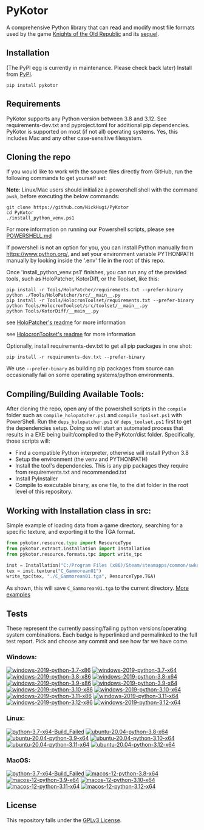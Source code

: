 
PyKotor
=======
A comprehensive Python library that can read and modify most file formats used by the game [Knights of the Old Republic](https://en.wikipedia.org/wiki/Star_Wars:_Knights_of_the_Old_Republic_(video_game)) and its [sequel](https://en.wikipedia.org/wiki/Star_Wars_Knights_of_the_Old_Republic_II:_The_Sith_Lords).

## Installation
(The PyPI egg is currently in maintenance. Please check back later) Install from [PyPI](https://pypi.org/project/PyKotor/).
```commandline
pip install pykotor
```

## Requirements
PyKotor supports any Python version between 3.8 and 3.12. See requirements-dev.txt and pyproject.toml for additional pip dependencies.
PyKotor is supported on most (if not all) operating systems. Yes, this includes Mac and any other case-sensitive filesystem.

## Cloning the repo
If you would like to work with the source files directly from GitHub, run the following commands to get yourself set:

**Note**: Linux/Mac users should initialize a powershell shell with the command `pwsh`, before executing the below commands:

```commandline
git clone https://github.com/NickHugi/PyKotor
cd PyKotor
./install_python_venv.ps1
```
For more information on running our Powershell scripts, please see [POWERSHELL.md](https://github.com/NickHugi/PyKotor/blob/master/POWERSHELL.md)

If powershell is not an option for you, you can install Python manually from https://www.python.org/, and set your environment variable PYTHONPATH manually by looking inside the '.env' file in the root of this repo.


Once 'install_python_venv.ps1' finishes, you can run any of the provided tools, such as HoloPatcher, KotorDiff, or the Toolset, like this:
```commandline
pip install -r Tools/HoloPatcher/requirements.txt --prefer-binary
python ./Tools/HoloPatcher/src/__main__.py
pip install -r Tools/HolocronToolset/requirements.txt --prefer-binary
python Tools/HolocronToolset/src/toolset/__main__.py
python Tools/KotorDiff/__main__.py
```

see [HoloPatcher's readme](https://github.com/NickHugi/PyKotor/tree/master/Tools/HoloPatcher#readme) for more information

see [HolocronToolset's readme](https://github.com/NickHugi/PyKotor/tree/master/Tools/HolocronToolset#readme) for more information

Optionally, install requirements-dev.txt to get all pip packages in one shot:
```commandline
pip install -r requirements-dev.txt --prefer-binary
```
We use `--prefer-binary` as building pip packages from source can occasionally fail on some operating systems/python environments.

## Compiling/Building Available Tools:
After cloning the repo, open any of the powershell scripts in the `compile` folder such as `compile_holopatcher.ps1` and `compile_toolset.ps1` with PowerShell. Run the `deps_holopatcher.ps1` or `deps_toolset.ps1` first to get the dependencies setup. Doing so will start an automated process that results in a EXE being built/compiled to the PyKotor/dist folder. Specifically, those scripts will:
- Find a compatible Python interpreter, otherwise will install Python 3.8
- Setup the environment (the venv and PYTHONPATH)
- Install the tool's dependencies. This is any pip packages they require from requirements.txt and recommended.txt
- Install PyInstaller
- Compile to executable binary, as one file, to the dist folder in the root level of this repository.


## Working with Installation class in src:
Simple example of loading data from a game directory, searching for a specific texture, and exporting it to the TGA format.
```python
from pykotor.resource.type import ResourceType
from pykotor.extract.installation import Installation
from pykotor.resource.formats.tpc import write_tpc

inst = Installation("C:/Program Files (x86)/Steam/steamapps/common/swkotor")
tex = inst.texture("C_Gammorean01")
write_tpc(tex, "./C_Gammorean01.tga", ResourceType.TGA)
```
As shown, this will save `C_Gammorean01.tga` to the current directory.
[More examples](https://github.com/NickHugi/PyKotor/blob/master/Libraries/PyKotor/docs/installation.md)

## Tests

These represent the currently passing/failing python versions/operating system combinations. Each badge is hyperlinked and permalinked to the full test report. Pick and choose any commit and see how far we have come.

### Windows:

<!-- WINDOWS-BADGES-START -->
[![windows-2019-python-3.7-x86](https://img.shields.io/badge/build-python--3.7--x86_Passing_0-brightgreen?style=plastic&logo=simple-icons&logoColor=%23FF5e34&label=1&labelColor=%23c71818&color=%232f991a)](https://htmlpreview.github.io/?https://github.com/NickHugi/PyKotor/blob/a07a43fc3b9e6c5b527acdf54a97cb929eab563d/tests/results/5fcb7084d69821d9a5b5c86daf2ff57bc1d98df3/pytest_report_windows-2019_python_3.7_x86/pytest_report.html)
[![windows-2019-python-3.7-x64](https://img.shields.io/badge/build-python--3.7--x64_Passing_0-brightgreen?style=plastic&logo=simple-icons&logoColor=%23FF5e34&label=1&labelColor=%23c71818&color=%232f991a)](https://htmlpreview.github.io/?https://github.com/NickHugi/PyKotor/blob/a07a43fc3b9e6c5b527acdf54a97cb929eab563d/tests/results/5fcb7084d69821d9a5b5c86daf2ff57bc1d98df3/pytest_report_windows-2019_python_3.7_x64/pytest_report.html)
[![windows-2019-python-3.8-x86](https://img.shields.io/badge/build-python--3.8--x86_Passing_632-brightgreen?style=plastic&logo=simple-icons&logoColor=%23FF5e34&label=11&labelColor=%23c71818&color=%232f991a)](https://htmlpreview.github.io/?https://github.com/NickHugi/PyKotor/blob/a07a43fc3b9e6c5b527acdf54a97cb929eab563d/tests/results/5fcb7084d69821d9a5b5c86daf2ff57bc1d98df3/pytest_report_windows-2019_python_3.8_x86/pytest_report.html)
[![windows-2019-python-3.8-x64](https://img.shields.io/badge/build-python--3.8--x64_Passing_632-brightgreen?style=plastic&logo=simple-icons&logoColor=%23FF5e34&label=11&labelColor=%23c71818&color=%232f991a)](https://htmlpreview.github.io/?https://github.com/NickHugi/PyKotor/blob/a07a43fc3b9e6c5b527acdf54a97cb929eab563d/tests/results/5fcb7084d69821d9a5b5c86daf2ff57bc1d98df3/pytest_report_windows-2019_python_3.8_x64/pytest_report.html)
[![windows-2019-python-3.9-x86](https://img.shields.io/badge/build-python--3.9--x86_Passing_632-brightgreen?style=plastic&logo=simple-icons&logoColor=%23FF5e34&label=11&labelColor=%23c71818&color=%232f991a)](https://htmlpreview.github.io/?https://github.com/NickHugi/PyKotor/blob/a07a43fc3b9e6c5b527acdf54a97cb929eab563d/tests/results/5fcb7084d69821d9a5b5c86daf2ff57bc1d98df3/pytest_report_windows-2019_python_3.9_x86/pytest_report.html)
[![windows-2019-python-3.9-x64](https://img.shields.io/badge/build-python--3.9--x64_Passing_632-brightgreen?style=plastic&logo=simple-icons&logoColor=%23FF5e34&label=11&labelColor=%23c71818&color=%232f991a)](https://htmlpreview.github.io/?https://github.com/NickHugi/PyKotor/blob/a07a43fc3b9e6c5b527acdf54a97cb929eab563d/tests/results/5fcb7084d69821d9a5b5c86daf2ff57bc1d98df3/pytest_report_windows-2019_python_3.9_x64/pytest_report.html)
[![windows-2019-python-3.10-x86](https://img.shields.io/badge/build-python--3.10--x86_Passing_632-brightgreen?style=plastic&logo=simple-icons&logoColor=%23FF5e34&label=11&labelColor=%23c71818&color=%232f991a)](https://htmlpreview.github.io/?https://github.com/NickHugi/PyKotor/blob/a07a43fc3b9e6c5b527acdf54a97cb929eab563d/tests/results/5fcb7084d69821d9a5b5c86daf2ff57bc1d98df3/pytest_report_windows-2019_python_3.10_x86/pytest_report.html)
[![windows-2019-python-3.10-x64](https://img.shields.io/badge/build-python--3.10--x64_Passing_632-brightgreen?style=plastic&logo=simple-icons&logoColor=%23FF5e34&label=11&labelColor=%23c71818&color=%232f991a)](https://htmlpreview.github.io/?https://github.com/NickHugi/PyKotor/blob/a07a43fc3b9e6c5b527acdf54a97cb929eab563d/tests/results/5fcb7084d69821d9a5b5c86daf2ff57bc1d98df3/pytest_report_windows-2019_python_3.10_x64/pytest_report.html)
[![windows-2019-python-3.11-x86](https://img.shields.io/badge/build-python--3.11--x86_Passing_631-brightgreen?style=plastic&logo=simple-icons&logoColor=%23FF5e34&label=12&labelColor=%23c71818&color=%232f991a)](https://htmlpreview.github.io/?https://github.com/NickHugi/PyKotor/blob/a07a43fc3b9e6c5b527acdf54a97cb929eab563d/tests/results/5fcb7084d69821d9a5b5c86daf2ff57bc1d98df3/pytest_report_windows-2019_python_3.11_x86/pytest_report.html)
[![windows-2019-python-3.11-x64](https://img.shields.io/badge/build-python--3.11--x64_Passing_631-brightgreen?style=plastic&logo=simple-icons&logoColor=%23FF5e34&label=12&labelColor=%23c71818&color=%232f991a)](https://htmlpreview.github.io/?https://github.com/NickHugi/PyKotor/blob/a07a43fc3b9e6c5b527acdf54a97cb929eab563d/tests/results/5fcb7084d69821d9a5b5c86daf2ff57bc1d98df3/pytest_report_windows-2019_python_3.11_x64/pytest_report.html)
[![windows-2019-python-3.12-x86](https://img.shields.io/badge/build-python--3.12--x86_Passing_631-brightgreen?style=plastic&logo=simple-icons&logoColor=%23FF5e34&label=12&labelColor=%23c71818&color=%232f991a)](https://htmlpreview.github.io/?https://github.com/NickHugi/PyKotor/blob/a07a43fc3b9e6c5b527acdf54a97cb929eab563d/tests/results/5fcb7084d69821d9a5b5c86daf2ff57bc1d98df3/pytest_report_windows-2019_python_3.12_x86/pytest_report.html)
[![windows-2019-python-3.12-x64](https://img.shields.io/badge/build-python--3.12--x64_Passing_631-brightgreen?style=plastic&logo=simple-icons&logoColor=%23FF5e34&label=12&labelColor=%23c71818&color=%232f991a)](https://htmlpreview.github.io/?https://github.com/NickHugi/PyKotor/blob/a07a43fc3b9e6c5b527acdf54a97cb929eab563d/tests/results/5fcb7084d69821d9a5b5c86daf2ff57bc1d98df3/pytest_report_windows-2019_python_3.12_x64/pytest_report.html)
<!-- WINDOWS-BADGES-END -->

### Linux:

<!-- LINUX-BADGES-START -->
[![python-3.7-x64-Build_Failed](https://img.shields.io/badge/python--3.7--x64_Build_Failed-lightgrey)](https://github.com/NickHugi/PyKotor/actions/runs/8488507272)
[![ubuntu-20.04-python-3.8-x64](https://img.shields.io/badge/build-python--3.8--x64_Passing_630-brightgreen?style=plastic&logo=simple-icons&logoColor=%23FF5e34&label=13&labelColor=%23c71818&color=%232f991a)](https://htmlpreview.github.io/?https://github.com/NickHugi/PyKotor/blob/a07a43fc3b9e6c5b527acdf54a97cb929eab563d/tests/results/5fcb7084d69821d9a5b5c86daf2ff57bc1d98df3/pytest_report_ubuntu-20.04_python_3.8_x64/pytest_report.html)
[![ubuntu-20.04-python-3.9-x64](https://img.shields.io/badge/build-python--3.9--x64_Passing_630-brightgreen?style=plastic&logo=simple-icons&logoColor=%23FF5e34&label=13&labelColor=%23c71818&color=%232f991a)](https://htmlpreview.github.io/?https://github.com/NickHugi/PyKotor/blob/a07a43fc3b9e6c5b527acdf54a97cb929eab563d/tests/results/5fcb7084d69821d9a5b5c86daf2ff57bc1d98df3/pytest_report_ubuntu-20.04_python_3.9_x64/pytest_report.html)
[![ubuntu-20.04-python-3.10-x64](https://img.shields.io/badge/build-python--3.10--x64_Passing_630-brightgreen?style=plastic&logo=simple-icons&logoColor=%23FF5e34&label=13&labelColor=%23c71818&color=%232f991a)](https://htmlpreview.github.io/?https://github.com/NickHugi/PyKotor/blob/a07a43fc3b9e6c5b527acdf54a97cb929eab563d/tests/results/5fcb7084d69821d9a5b5c86daf2ff57bc1d98df3/pytest_report_ubuntu-20.04_python_3.10_x64/pytest_report.html)
[![ubuntu-20.04-python-3.11-x64](https://img.shields.io/badge/build-python--3.11--x64_Passing_630-brightgreen?style=plastic&logo=simple-icons&logoColor=%23FF5e34&label=13&labelColor=%23c71818&color=%232f991a)](https://htmlpreview.github.io/?https://github.com/NickHugi/PyKotor/blob/a07a43fc3b9e6c5b527acdf54a97cb929eab563d/tests/results/5fcb7084d69821d9a5b5c86daf2ff57bc1d98df3/pytest_report_ubuntu-20.04_python_3.11_x64/pytest_report.html)
[![ubuntu-20.04-python-3.12-x64](https://img.shields.io/badge/build-python--3.12--x64_Passing_630-brightgreen?style=plastic&logo=simple-icons&logoColor=%23FF5e34&label=13&labelColor=%23c71818&color=%232f991a)](https://htmlpreview.github.io/?https://github.com/NickHugi/PyKotor/blob/a07a43fc3b9e6c5b527acdf54a97cb929eab563d/tests/results/5fcb7084d69821d9a5b5c86daf2ff57bc1d98df3/pytest_report_ubuntu-20.04_python_3.12_x64/pytest_report.html)
<!-- LINUX-BADGES-END -->

### MacOS:

<!-- MACOS-BADGES-START -->
[![python-3.7-x64-Build_Failed](https://img.shields.io/badge/python--3.7--x64_Build_Failed-lightgrey)](https://github.com/NickHugi/PyKotor/actions/runs/8488507272)
[![macos-12-python-3.8-x64](https://img.shields.io/badge/build-python--3.8--x64_Passing_629-brightgreen?style=plastic&logo=simple-icons&logoColor=%23FF5e34&label=14&labelColor=%23c71818&color=%232f991a)](https://htmlpreview.github.io/?https://github.com/NickHugi/PyKotor/blob/a07a43fc3b9e6c5b527acdf54a97cb929eab563d/tests/results/5fcb7084d69821d9a5b5c86daf2ff57bc1d98df3/pytest_report_macos-12_python_3.8_x64/pytest_report.html)
[![macos-12-python-3.9-x64](https://img.shields.io/badge/build-python--3.9--x64_Passing_629-brightgreen?style=plastic&logo=simple-icons&logoColor=%23FF5e34&label=14&labelColor=%23c71818&color=%232f991a)](https://htmlpreview.github.io/?https://github.com/NickHugi/PyKotor/blob/a07a43fc3b9e6c5b527acdf54a97cb929eab563d/tests/results/5fcb7084d69821d9a5b5c86daf2ff57bc1d98df3/pytest_report_macos-12_python_3.9_x64/pytest_report.html)
[![macos-12-python-3.10-x64](https://img.shields.io/badge/build-python--3.10--x64_Passing_629-brightgreen?style=plastic&logo=simple-icons&logoColor=%23FF5e34&label=14&labelColor=%23c71818&color=%232f991a)](https://htmlpreview.github.io/?https://github.com/NickHugi/PyKotor/blob/a07a43fc3b9e6c5b527acdf54a97cb929eab563d/tests/results/5fcb7084d69821d9a5b5c86daf2ff57bc1d98df3/pytest_report_macos-12_python_3.10_x64/pytest_report.html)
[![macos-12-python-3.11-x64](https://img.shields.io/badge/build-python--3.11--x64_Passing_629-brightgreen?style=plastic&logo=simple-icons&logoColor=%23FF5e34&label=14&labelColor=%23c71818&color=%232f991a)](https://htmlpreview.github.io/?https://github.com/NickHugi/PyKotor/blob/a07a43fc3b9e6c5b527acdf54a97cb929eab563d/tests/results/5fcb7084d69821d9a5b5c86daf2ff57bc1d98df3/pytest_report_macos-12_python_3.11_x64/pytest_report.html)
[![macos-12-python-3.12-x64](https://img.shields.io/badge/build-python--3.12--x64_Passing_629-brightgreen?style=plastic&logo=simple-icons&logoColor=%23FF5e34&label=14&labelColor=%23c71818&color=%232f991a)](https://htmlpreview.github.io/?https://github.com/NickHugi/PyKotor/blob/a07a43fc3b9e6c5b527acdf54a97cb929eab563d/tests/results/5fcb7084d69821d9a5b5c86daf2ff57bc1d98df3/pytest_report_macos-12_python_3.12_x64/pytest_report.html)
<!-- MACOS-BADGES-END -->

## License
This repository falls under the [GPLv3 License](https://github.com/NickHugi/PyKotor/blob/master/LICENSE).



